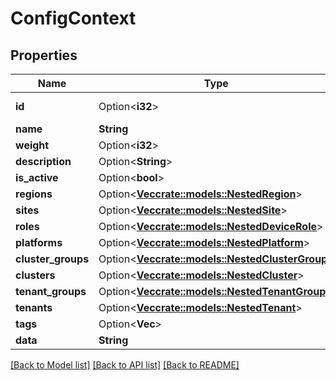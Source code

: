 # ConfigContext

## Properties

Name | Type | Description | Notes
------------ | ------------- | ------------- | -------------
**id** | Option<**i32**> |  | [optional][readonly]
**name** | **String** |  | 
**weight** | Option<**i32**> |  | [optional]
**description** | Option<**String**> |  | [optional]
**is_active** | Option<**bool**> |  | [optional]
**regions** | Option<[**Vec<crate::models::NestedRegion>**](NestedRegion.md)> |  | [optional]
**sites** | Option<[**Vec<crate::models::NestedSite>**](NestedSite.md)> |  | [optional]
**roles** | Option<[**Vec<crate::models::NestedDeviceRole>**](NestedDeviceRole.md)> |  | [optional]
**platforms** | Option<[**Vec<crate::models::NestedPlatform>**](NestedPlatform.md)> |  | [optional]
**cluster_groups** | Option<[**Vec<crate::models::NestedClusterGroup>**](NestedClusterGroup.md)> |  | [optional]
**clusters** | Option<[**Vec<crate::models::NestedCluster>**](NestedCluster.md)> |  | [optional]
**tenant_groups** | Option<[**Vec<crate::models::NestedTenantGroup>**](NestedTenantGroup.md)> |  | [optional]
**tenants** | Option<[**Vec<crate::models::NestedTenant>**](NestedTenant.md)> |  | [optional]
**tags** | Option<**Vec<String>**> |  | [optional]
**data** | **String** |  | 

[[Back to Model list]](../README.md#documentation-for-models) [[Back to API list]](../README.md#documentation-for-api-endpoints) [[Back to README]](../README.md)


